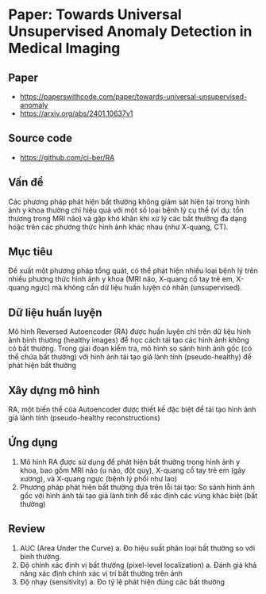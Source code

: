 # Paper: Towards Universal Unsupervised Anomaly Detection in Medical Imaging

## Paper

* <https://paperswithcode.com/paper/towards-universal-unsupervised-anomaly>
* <https://arxiv.org/abs/2401.10637v1>

## Source code

* <https://github.com/ci-ber/RA>

## Vấn đề

Các phương pháp phát hiện bất thường không giám sát hiện tại trong hình ảnh y khoa thường chỉ hiệu quả với một số loại bệnh lý cụ thể (ví dụ: tổn thương trong MRI não) và gặp khó khăn khi xử lý các bất thường đa dạng hoặc trên các phương thức hình ảnh khác nhau (như X-quang, CT).

## Mục tiêu

Đề xuất một phương pháp tổng quát, có thể phát hiện nhiều loại bệnh lý trên nhiều phương thức hình ảnh y khoa (MRI não, X-quang cổ tay trẻ em, X-quang ngực) mà không cần dữ liệu huấn luyện có nhãn (unsupervised).

## Dữ liệu huấn luyện

Mô hình Reversed Autoencoder (RA) được huấn luyện chỉ trên dữ liệu hình ảnh bình thường (healthy images) để học cách tái tạo các hình ảnh không có bất thường. Trong giai đoạn kiểm tra, mô hình so sánh hình ảnh gốc (có thể chứa bất thường) với hình ảnh tái tạo giả lành tính (pseudo-healthy) để phát hiện bất thường

## Xây dựng mô hình

RA, một biến thể của Autoencoder được thiết kế đặc biệt để tái tạo hình ảnh giả lành tính (pseudo-healthy reconstructions)

## Ứng dụng

1. Mô hình RA được sử dụng để phát hiện bất thường trong hình ảnh y khoa, bao gồm MRI não (u não, đột quỵ), X-quang cổ tay trẻ em (gãy xương), và X-quang ngực (bệnh lý phổi như lao)
2. Phương pháp phát hiện bất thường dựa trên lỗi tái tạo: So sánh hình ảnh gốc với hình ảnh tái tạo giả lành tính để xác định các vùng khác biệt (bất thường)

## Review

1. AUC (Area Under the Curve)
a. Đo hiệu suất phân loại bất thường so với bình thường.
2. Độ chính xác định vị bất thường (pixel-level localization)
a. Đánh giá khả năng xác định chính xác vị trí bất thường trên ảnh
3. Độ nhạy (sensitivity)
a. Đo tỷ lệ phát hiện đúng các bất thường
